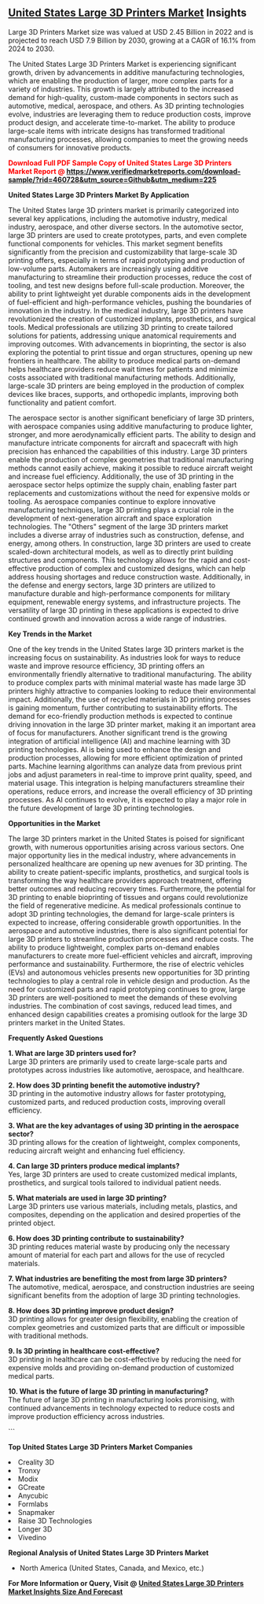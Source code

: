 <h2><a href="https://www.verifiedmarketreports.com/download-sample/?rid=460728&amp;utm_source=Github&amp;utm_medium=225" target="_blank">United States Large 3D Printers Market</a> Insights</h2><p>Large 3D Printers Market size was valued at USD 2.45 Billion in 2022 and is projected to reach USD 7.9 Billion by 2030, growing at a CAGR of 16.1% from 2024 to 2030.</p><p> <p>The United States Large 3D Printers Market is experiencing significant growth, driven by advancements in additive manufacturing technologies, which are enabling the production of larger, more complex parts for a variety of industries. This growth is largely attributed to the increased demand for high-quality, custom-made components in sectors such as automotive, medical, aerospace, and others. As 3D printing technologies evolve, industries are leveraging them to reduce production costs, improve product design, and accelerate time-to-market. The ability to produce large-scale items with intricate designs has transformed traditional manufacturing processes, allowing companies to meet the growing needs of consumers for innovative products. </p> <p><strong><p><span class=""><span style="color: #ff0000;"><strong>Download Full PDF Sample Copy of United States Large 3D Printers Market Report</strong> @ </span><a href="https://www.verifiedmarketreports.com/download-sample/?rid=460728&amp;utm_source=Github&amp;utm_medium=225" target="_blank">https://www.verifiedmarketreports.com/download-sample/?rid=460728&amp;utm_source=Github&amp;utm_medium=225</a></span></p></strong></p> <p><strong>United States Large 3D Printers Market By Application</strong></p> <p>The United States large 3D printers market is primarily categorized into several key applications, including the automotive industry, medical industry, aerospace, and other diverse sectors. In the automotive sector, large 3D printers are used to create prototypes, parts, and even complete functional components for vehicles. This market segment benefits significantly from the precision and customizability that large-scale 3D printing offers, especially in terms of rapid prototyping and production of low-volume parts. Automakers are increasingly using additive manufacturing to streamline their production processes, reduce the cost of tooling, and test new designs before full-scale production. Moreover, the ability to print lightweight yet durable components aids in the development of fuel-efficient and high-performance vehicles, pushing the boundaries of innovation in the industry. In the medical industry, large 3D printers have revolutionized the creation of customized implants, prosthetics, and surgical tools. Medical professionals are utilizing 3D printing to create tailored solutions for patients, addressing unique anatomical requirements and improving outcomes. With advancements in bioprinting, the sector is also exploring the potential to print tissue and organ structures, opening up new frontiers in healthcare. The ability to produce medical parts on-demand helps healthcare providers reduce wait times for patients and minimize costs associated with traditional manufacturing methods. Additionally, large-scale 3D printers are being employed in the production of complex devices like braces, supports, and orthopedic implants, improving both functionality and patient comfort. <p>The aerospace sector is another significant beneficiary of large 3D printers, with aerospace companies using additive manufacturing to produce lighter, stronger, and more aerodynamically efficient parts. The ability to design and manufacture intricate components for aircraft and spacecraft with high precision has enhanced the capabilities of this industry. Large 3D printers enable the production of complex geometries that traditional manufacturing methods cannot easily achieve, making it possible to reduce aircraft weight and increase fuel efficiency. Additionally, the use of 3D printing in the aerospace sector helps optimize the supply chain, enabling faster part replacements and customizations without the need for expensive molds or tooling. As aerospace companies continue to explore innovative manufacturing techniques, large 3D printing plays a crucial role in the development of next-generation aircraft and space exploration technologies. The "Others" segment of the large 3D printers market includes a diverse array of industries such as construction, defense, and energy, among others. In construction, large 3D printers are used to create scaled-down architectural models, as well as to directly print building structures and components. This technology allows for the rapid and cost-effective production of complex and customized designs, which can help address housing shortages and reduce construction waste. Additionally, in the defense and energy sectors, large 3D printers are utilized to manufacture durable and high-performance components for military equipment, renewable energy systems, and infrastructure projects. The versatility of large 3D printing in these applications is expected to drive continued growth and innovation across a wide range of industries. <p><strong>Key Trends in the Market</strong></p> <p>One of the key trends in the United States large 3D printers market is the increasing focus on sustainability. As industries look for ways to reduce waste and improve resource efficiency, 3D printing offers an environmentally friendly alternative to traditional manufacturing. The ability to produce complex parts with minimal material waste has made large 3D printers highly attractive to companies looking to reduce their environmental impact. Additionally, the use of recycled materials in 3D printing processes is gaining momentum, further contributing to sustainability efforts. The demand for eco-friendly production methods is expected to continue driving innovation in the large 3D printer market, making it an important area of focus for manufacturers. Another significant trend is the growing integration of artificial intelligence (AI) and machine learning with 3D printing technologies. AI is being used to enhance the design and production processes, allowing for more efficient optimization of printed parts. Machine learning algorithms can analyze data from previous print jobs and adjust parameters in real-time to improve print quality, speed, and material usage. This integration is helping manufacturers streamline their operations, reduce errors, and increase the overall efficiency of 3D printing processes. As AI continues to evolve, it is expected to play a major role in the future development of large 3D printing technologies. <p><strong>Opportunities in the Market</strong></p> <p>The large 3D printers market in the United States is poised for significant growth, with numerous opportunities arising across various sectors. One major opportunity lies in the medical industry, where advancements in personalized healthcare are opening up new avenues for 3D printing. The ability to create patient-specific implants, prosthetics, and surgical tools is transforming the way healthcare providers approach treatment, offering better outcomes and reducing recovery times. Furthermore, the potential for 3D printing to enable bioprinting of tissues and organs could revolutionize the field of regenerative medicine. As medical professionals continue to adopt 3D printing technologies, the demand for large-scale printers is expected to increase, offering considerable growth opportunities. In the aerospace and automotive industries, there is also significant potential for large 3D printers to streamline production processes and reduce costs. The ability to produce lightweight, complex parts on-demand enables manufacturers to create more fuel-efficient vehicles and aircraft, improving performance and sustainability. Furthermore, the rise of electric vehicles (EVs) and autonomous vehicles presents new opportunities for 3D printing technologies to play a central role in vehicle design and production. As the need for customized parts and rapid prototyping continues to grow, large 3D printers are well-positioned to meet the demands of these evolving industries. The combination of cost savings, reduced lead times, and enhanced design capabilities creates a promising outlook for the large 3D printers market in the United States. <p><strong>Frequently Asked Questions</strong></p> <p><strong>1. What are large 3D printers used for?</strong><br>Large 3D printers are primarily used to create large-scale parts and prototypes across industries like automotive, aerospace, and healthcare.</p> <p><strong>2. How does 3D printing benefit the automotive industry?</strong><br>3D printing in the automotive industry allows for faster prototyping, customized parts, and reduced production costs, improving overall efficiency.</p> <p><strong>3. What are the key advantages of using 3D printing in the aerospace sector?</strong><br>3D printing allows for the creation of lightweight, complex components, reducing aircraft weight and enhancing fuel efficiency.</p> <p><strong>4. Can large 3D printers produce medical implants?</strong><br>Yes, large 3D printers are used to create customized medical implants, prosthetics, and surgical tools tailored to individual patient needs.</p> <p><strong>5. What materials are used in large 3D printing?</strong><br>Large 3D printers use various materials, including metals, plastics, and composites, depending on the application and desired properties of the printed object.</p> <p><strong>6. How does 3D printing contribute to sustainability?</strong><br>3D printing reduces material waste by producing only the necessary amount of material for each part and allows for the use of recycled materials.</p> <p><strong>7. What industries are benefiting the most from large 3D printers?</strong><br>The automotive, medical, aerospace, and construction industries are seeing significant benefits from the adoption of large 3D printing technologies.</p> <p><strong>8. How does 3D printing improve product design?</strong><br>3D printing allows for greater design flexibility, enabling the creation of complex geometries and customized parts that are difficult or impossible with traditional methods.</p> <p><strong>9. Is 3D printing in healthcare cost-effective?</strong><br>3D printing in healthcare can be cost-effective by reducing the need for expensive molds and providing on-demand production of customized medical parts.</p> <p><strong>10. What is the future of large 3D printing in manufacturing?</strong><br>The future of large 3D printing in manufacturing looks promising, with continued advancements in technology expected to reduce costs and improve production efficiency across industries.</p> ```</p><p><strong>Top United States Large 3D Printers Market Companies</strong></p><div data-test-id=""><p><li>Creality 3D</li><li> Tronxy</li><li> Modix</li><li> GCreate</li><li> Anycubic</li><li> Formlabs</li><li> Snapmaker</li><li> Raise 3D Technologies</li><li> Longer 3D</li><li> Vivedino</li></p><div><strong>Regional Analysis of&nbsp;United States Large 3D Printers Market</strong></div><ul><li dir="ltr"><p dir="ltr">North America&nbsp;(United States, Canada, and Mexico, etc.)</p></li></ul><p><strong>For More Information or Query, Visit @&nbsp;</strong><strong><a href="https://www.verifiedmarketreports.com/product/large-3d-printers-market/?utm_source=Github&amp;utm_medium=225" target="_blank">United States Large 3D Printers Market Insights Size And Forecast</a></strong></p></div>
